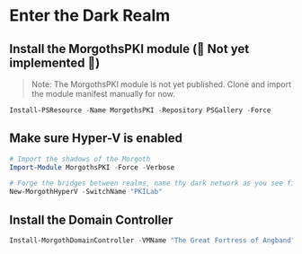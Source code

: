 # Enter the Dark Realm

## Install the MorgothsPKI module (🚧 Not yet implemented 🚧)

> Note: The MorgothsPKI module is not yet published. Clone and import the module manifest manually for now.

```powershell
Install-PSResource -Name MorgothsPKI -Repository PSGallery -Force
```

## Make sure Hyper-V is enabled

```powershell
# Import the shadows of the Morgoth
Import-Module MorgothsPKI -Force -Verbose

# Forge the bridges between realms, name thy dark network as you see fit
New-MorgothHyperV -SwitchName "PKILab"
```

## Install the Domain Controller

```powershell
Install-MorgothDomainController -VMName "The Great Fortress of Angband"
```
